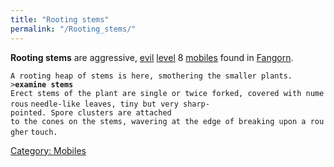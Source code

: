 ```yaml
---
title: "Rooting stems"
permalink: "/Rooting_stems/"
---
```


**Rooting stems** are aggressive, [evil](alignment "wikilink")
[level](level "wikilink") 8 [mobiles](mobile "wikilink") found in
[Fangorn](Fangorn "wikilink").

`A rooting heap of stems is here, smothering the smaller plants.`
`>`**`examine stems`**
`Erect stems of the plant are single or twice forked, covered with numerous`
`needle-like leaves, tiny but very sharp-pointed. Spore clusters are attached`
`to the cones on the stems, wavering at the edge of breaking upon a rougher`
`touch.`

[Category: Mobiles](Category:_Mobiles "wikilink")